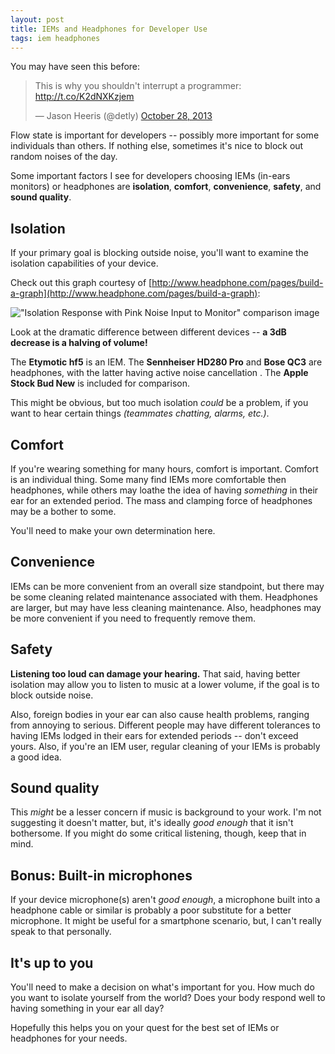 ```yaml
---
layout: post
title: IEMs and Headphones for Developer Use
tags: iem headphones
---
```


You may have seen this before:

<blockquote class="twitter-tweet" lang="en"><p lang="en" dir="ltr">This is why you shouldn&#39;t interrupt a programmer: <a href="http://t.co/K2dNXKzjem">http://t.co/K2dNXKzjem</a></p>&mdash; Jason Heeris (@detly) <a href="https://twitter.com/detly/status/394755439314755584">October 28, 2013</a></blockquote>
<script async src="//platform.twitter.com/widgets.js" charset="utf-8"></script>

Flow state is important for developers -- possibly more important for some individuals than others. If nothing else, sometimes it's nice to block out random noises of the day.

Some important factors I see for developers choosing IEMs (in-ears monitors) or headphones are **isolation**, **comfort**, **convenience**, **safety**, and **sound quality**.

## Isolation

If your primary goal is blocking outside noise, you'll want to examine the isolation capabilities of your device.

Check out this graph courtesy of [http://www.headphone.com/pages/build-a-graph](http://www.headphone.com/pages/build-a-graph):

!["Isolation Response with Pink Noise Input to Monitor" comparison image](http://graphs.headphone.com/graphCompare.php?graphType=6&graphID[]=1273&graphID[]=533&graphID[]=3421&graphID[]=3121&scale=30)

Look at the dramatic difference between different devices -- **a 3dB decrease is a halving of volume!**

The **Etymotic hf5** is an IEM. The **Sennheiser HD280 Pro** and **Bose QC3** are headphones, with the latter having active noise cancellation . The **Apple Stock Bud New** is included for comparison.

This might be obvious, but too much isolation *could* be a problem, if you want to hear certain things *(teammates chatting, alarms, etc.)*.

## Comfort

If you're wearing something for many hours, comfort is important. Comfort is an individual thing. Some many find IEMs more comfortable then headphones, while others may loathe the idea of having *something* in their ear for an extended period. The mass and clamping force of headphones may be a bother to some.

You'll need to make your own determination here.

## Convenience

IEMs can be more convenient from an overall size standpoint, but there may be some cleaning related maintenance associated with them. Headphones are larger, but may have less cleaning maintenance. Also, headphones may be more convenient if you need to frequently remove them.

## Safety

**Listening too loud can damage your hearing.** That said, having better isolation may allow you to listen to music at a lower volume, if the goal is to block outside noise.

Also, foreign bodies in your ear can also cause health problems, ranging from annoying to serious. Different people may have different tolerances to having IEMs lodged in their ears for extended periods -- don't exceed yours. Also, if you're an IEM user, regular cleaning of your IEMs is probably a good idea.

## Sound quality

This *might* be a lesser concern if music is background to your work. I'm not suggesting it doesn't matter, but, it's ideally *good enough* that it isn't bothersome. If you might do some critical listening, though, keep that in mind.

## Bonus: Built-in microphones

If your device microphone(s) aren't *good enough*, a microphone built into a headphone cable or similar is probably a poor substitute for a better microphone. It might be useful for a smartphone scenario, but, I can't really speak to that personally.

## It's up to you

You'll need to make a decision on what's important for you. How much do you want to isolate yourself from the world? Does your body respond well to having something in your ear all day?

Hopefully this helps you on your quest for the best set of IEMs or headphones for your needs.
